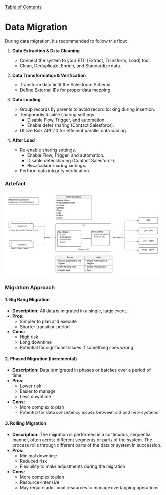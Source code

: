 [Table of Contents](../Documentation.md)

# Data Migration

During data migration, it's recommended to follow this flow:

1. **Data Extraction & Data Cleaning**
    - Connect the system to your ETL (Extract, Transform, Load) tool.
    - Clean, Deduplicate, Enrich, and Standardize data.

2. **Data Transformation & Verification**
    - Transform data to fit the Salesforce Schema.
    - Define External IDs for proper data mapping.

3. **Data Loading**
    - Group records by parents to avoid record locking during insertion.
    - Temporarily disable sharing settings.
        - Disable Flow, Trigger, and automation.
        - Enable defer sharing (Contact Salesforce).
    - Utilize Bulk API 2.0 for efficient parallel data loading.

4. **After Load**
    - Re-enable sharing settings.
        - Enable Flow, Trigger, and automation.
        - Disable defer sharing (Contact Salesforce).
        - Recalculate sharing settings.
    - Perform data integrity verification.



### Artefact
![Data Migration](../../Images/CTA%20-%20Master%20Data%20Model%20-%20Data%20Migration.png)


### Migration Approach

#### 1. **Big Bang Migration**
- **Description:** All data is migrated in a single, large event.
- **Pros:** 
  - Simpler to plan and execute
  - Shorter transition period
- **Cons:** 
  - High risk
  - Long downtime
  - Potential for significant issues if something goes wrong

#### 2. **Phased Migration (Incremental)**
- **Description:** Data is migrated in phases or batches over a period of time.
- **Pros:** 
  - Lower risk
  - Easier to manage
  - Less downtime
- **Cons:** 
  - More complex to plan
  - Potential for data consistency issues between old and new systems

#### 3. **Rolling Migration**
- **Description:** The migration is performed in a continuous, sequential manner, often across different segments or parts of the system. The process rolls through different parts of the data or system in succession.
- **Pros:** 
  - Minimal downtime
  - Reduced risk
  - Flexibility to make adjustments during the migration
- **Cons:** 
  - More complex to plan
  - Resource-intensive
  - May require additional resources to manage overlapping operations
